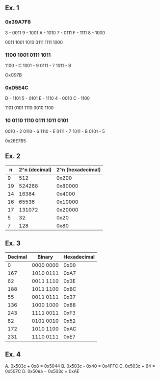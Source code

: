 ## Ex. 1

### 0x39A7F8

3 - 0011
9 - 1001
A - 1010
7 - 0111
F - 1111
8 - 1000

0011 1001 1010 0111 1111 1000

### 1100 1001 0111 1011

1100 - C
1001 - 9
0111 - 7
1011 - B

OxC97B

### 0xD5E4C

D - 1101
5 - 0101
E - 1110
4 - 0010
C - 1100

1101 0101 1110 0010 1100

### 10 0110 1110 0111 1011 0101

0010 - 2
0110 - 6
1110 - E
0111 - 7
1011 - B
0101 - 5

0x26E7B5

## Ex. 2

| n | 2^n (decimal) | 2^n (hexadecimal) |
|---|---------------|-------------------|
|9  | 512           | 0x200             |
|19 | 524288        | 0x80000           |
|14 | 16384         | 0x4000            |
|16 | 65536         | 0x10000           |
|17 | 131072        | 0x20000           |
|5  | 32            | 0x20              |
|7  | 128           | 0x80              |

## Ex. 3

| Decimal | Binary | Hexadecimal |
|---------|--------|-------------|
| 0       | 0000 0000 | 0x00     |
| 167     | 1010 0111 | 0xA7     |
| 62      | 0011 1110 | 0x3E     |
| 188     | 1011 1100 | 0xBC     |
| 55      | 0011 0111 | 0x37     |
| 136     | 1000 1000 | 0x88     |
| 243     | 1111 0011 | 0xF3     |
| 82      | 0101 0010 | 0x52     |
| 172     | 1010 1100 | 0xAC     |
| 231     | 1110 0111 | 0xE7     |

## Ex. 4

A. 0x503c + 0x8 = 0x5044
B. 0x503c - 0x40 = 0x4FFC
C. 0x503c + 64 = 0x507C
D. 0x50ea − 0x503c = 0xAE
